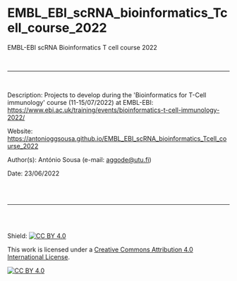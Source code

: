 # EMBL_EBI_scRNA_bioinformatics_Tcell_course_2022
EMBL-EBI scRNA Bioinformatics T cell course 2022


<br>

---

<br>

Description: Projects to develop during the 'Bioinformatics for T-Cell immunology' course (11-15/07/2022) at EMBL-EBI: https://www.ebi.ac.uk/training/events/bioinformatics-t-cell-immunology-2022/

Website: https://antonioggsousa.github.io/EMBL_EBI_scRNA_bioinformatics_Tcell_course_2022

Author(s): António Sousa (e-mail: aggode@utu.fi)

Date: 23/06/2022

<br>

<br>

---

<br>

<br>

Shield: [![CC BY 4.0][cc-by-shield]][cc-by]

This work is licensed under a
[Creative Commons Attribution 4.0 International License][cc-by].

[![CC BY 4.0][cc-by-image]][cc-by]

[cc-by]: http://creativecommons.org/licenses/by/4.0/
[cc-by-image]: https://i.creativecommons.org/l/by/4.0/88x31.png
[cc-by-shield]: https://img.shields.io/badge/License-CC%20BY%204.0-lightgrey.svg
